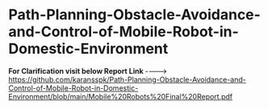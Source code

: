 # Path-Planning-Obstacle-Avoidance-and-Control-of-Mobile-Robot-in-Domestic-Environment
<B> For Clarification visit below Report Link </B>  ----> https://github.com/karansspk/Path-Planning-Obstacle-Avoidance-and-Control-of-Mobile-Robot-in-Domestic-Environment/blob/main/Mobile%20Robots%20Final%20Report.pdf

